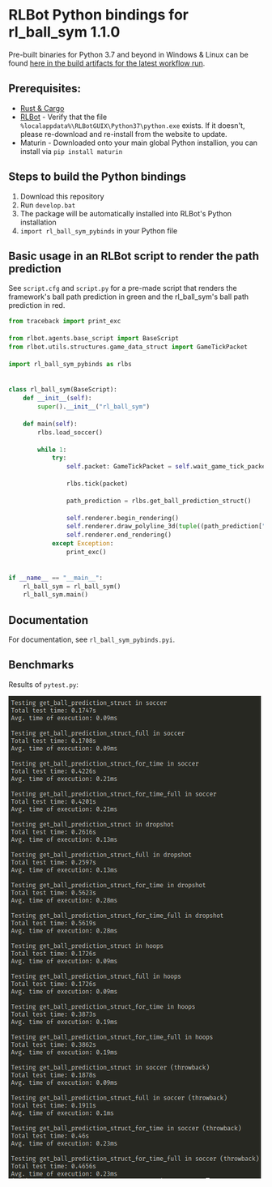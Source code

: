 # RLBot Python bindings for rl_ball_sym 1.1.0

Pre-built binaries for Python 3.7 and beyond in Windows & Linux can be found [here in the build artifacts for the latest workflow run](https://github.com/VirxEC/rl_ball_sym_pybinds/actions).

## Prerequisites:

+ [Rust & Cargo](https://www.rust-lang.org/)
+ [RLBot](https://rlbot.org) - Verify that the file `%localappdata%\RLBotGUIX\Python37\python.exe` exists. If it doesn't, please re-download and re-install from the website to update.
+ Maturin - Downloaded onto your main global Python installion, you can install via `pip install maturin`

## Steps to build the Python bindings

1. Download this repository
3. Run `develop.bat`
4. The package will be automatically installed into RLBot's Python installation
5. `import rl_ball_sym_pybinds` in your Python file

## Basic usage in an RLBot script to render the path prediction

See `script.cfg` and `script.py` for a pre-made script that renders the framework's ball path prediction in green and the rl_ball_sym's ball path prediction in red.

```python
from traceback import print_exc

from rlbot.agents.base_script import BaseScript
from rlbot.utils.structures.game_data_struct import GameTickPacket

import rl_ball_sym_pybinds as rlbs


class rl_ball_sym(BaseScript):
    def __init__(self):
        super().__init__("rl_ball_sym")

    def main(self):
        rlbs.load_soccer()

        while 1:
            try:
                self.packet: GameTickPacket = self.wait_game_tick_packet()

                rlbs.tick(packet)

                path_prediction = rlbs.get_ball_prediction_struct()

                self.renderer.begin_rendering()
                self.renderer.draw_polyline_3d(tuple((path_prediction["slices"][i]["location"][0], path_prediction["slices"][i]["location"][1], path_prediction["slices"][i]["location"][2]) for i in range(0, path_prediction["num_slices"], 4)), self.renderer.red())
                self.renderer.end_rendering()
            except Exception:
                print_exc()


if __name__ == "__main__":
    rl_ball_sym = rl_ball_sym()
    rl_ball_sym.main()

```

## Documentation

For documentation, see `rl_ball_sym_pybinds.pyi`.

## Benchmarks

Results of `pytest.py`:

![get_ball_prediction_struct takes 0.08ms to execute in soccer](https://raw.githubusercontent.com/VirxEC/rl_ball_sym_pybinds/master/rlbs_bench.png)
